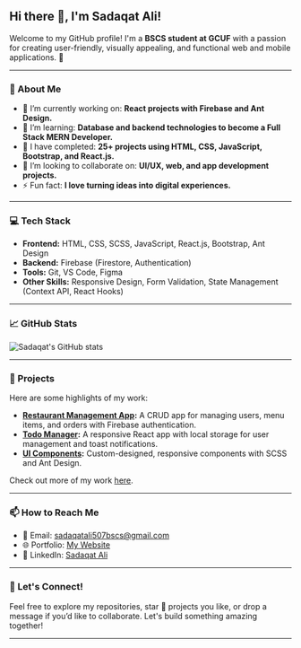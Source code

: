 ## Hi there 👋, I'm Sadaqat Ali!

Welcome to my GitHub profile! I'm a **BSCS student at GCUF** with a passion for creating user-friendly, visually appealing, and functional web and mobile applications. 🚀

---

### 🌟 About Me
- 🔭 I’m currently working on: **React projects with Firebase and Ant Design.**
- 🌱 I’m learning: **Database and backend technologies to become a Full Stack MERN Developer.**
- 💼 I have completed: **25+ projects using HTML, CSS, JavaScript, Bootstrap, and React.js.**
- 🤝 I’m looking to collaborate on: **UI/UX, web, and app development projects.**
- ⚡ Fun fact: **I love turning ideas into digital experiences.**

---

### 💻 Tech Stack
- **Frontend:** HTML, CSS, SCSS, JavaScript, React.js, Bootstrap, Ant Design
- **Backend:** Firebase (Firestore, Authentication)
- **Tools:** Git, VS Code, Figma
- **Other Skills:** Responsive Design, Form Validation, State Management (Context API, React Hooks)

---

### 📈 GitHub Stats
![Sadaqat's GitHub stats](https://github-readme-stats.vercel.app/api?username=sadaqat507&show_icons=true&theme=radical)

---

### 🚀 Projects
Here are some highlights of my work:
- **[Restaurant Management App](#):** A CRUD app for managing users, menu items, and orders with Firebase authentication.
- **[Todo Manager](#):** A responsive React app with local storage for user management and toast notifications.
- **[UI Components](#):** Custom-designed, responsive components with SCSS and Ant Design.

Check out more of my work [here](https://github.com/sadaqat507?tab=repositories).

---

### 📫 How to Reach Me
- 📧 Email: sadaqatali507bscs@gmail.com
- 🌐 Portfolio: [My Website](#)
- 💼 LinkedIn: [Sadaqat Ali](#)

---

### 🌟 Let's Connect!
Feel free to explore my repositories, star 🌟 projects you like, or drop a message if you’d like to collaborate. Let's build something amazing together!

---
